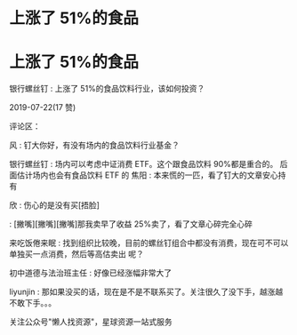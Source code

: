 # 上涨了 51%的食品

# 上涨了 51%的食品

银行螺丝钉 : 上涨了 51%的食品饮料行业，该如何投资？

2019-07-22(17 赞)

评论区：

风 : 钉大你好，有没有场内的食品饮料行业基金？

银行螺丝钉 : 场内可以考虑中证消费 ETF。这个跟食品饮料 90%都是重合的。 后面估计场内也会有食品饮料 ETF 的 焦阳 : 本来慌的一匹，看了钉大的文章安心持有

欣 : 伤心的是没有买[捂脸]

: [撇嘴][撇嘴][撇嘴]那我卖早了收益 25%卖了，看了文章心碎完全心碎

来吃饭倦来眠 : 找到组织比较晚，目前的螺丝钉组合中都没有消费，现在可不可以单独买一点消费，然后等高估卖出 呢？

初中道德与法治班主任 : 好像已经涨幅非常大了

liyunjin : 那如果没买的话，现在是不是不联系买了。关注很久了没下手，越涨越不敢下手。。。

关注公众号"懒人找资源"，星球资源一站式服务